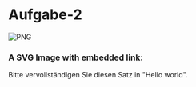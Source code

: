 # Aufgabe-2
<img alt="PNG" src="https://www.google.com/url?sa=i&url=https%3A%2F%2Fde.cleanpng.com%2Fpng-jsaapc%2F&psig=AOvVaw0Ahf2w437A8_IxvWWGLfwM&ust=1609775012245000&source=images&cd=vfe&ved=0CAIQjRxqFwoTCMD9traNgO4CFQAAAAAdAAAAABAE" /> 

<h3>A SVG Image with embedded link:</h3> 


Bitte vervollständigen Sie diesen Satz in "Hello world".
